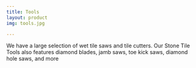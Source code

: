 ```yaml
---
title: Tools
layout: product
img: tools.jpg

---
```


We have a large selection of wet tile saws and tile cutters. Our Stone Tile Tools also features diamond blades, jamb saws, toe kick saws, diamond hole saws, and more
